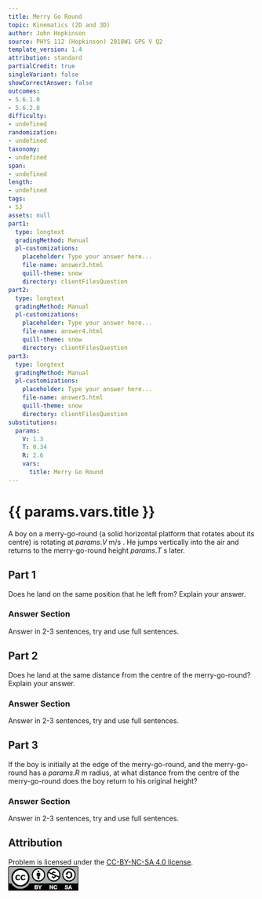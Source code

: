 ```yaml
---
title: Merry Go Round
topic: Kinematics (2D and 3D)
author: John Hopkinson
source: PHYS 112 (Hopkinson) 2018W1 GPS V Q2
template_version: 1.4
attribution: standard
partialCredit: true
singleVariant: false
showCorrectAnswer: false
outcomes:
- 5.6.1.0
- 5.6.2.0
difficulty:
- undefined
randomization:
- undefined
taxonomy:
- undefined
span:
- undefined
length:
- undefined
tags:
- SJ
assets: null
part1:
  type: longtext
  gradingMethod: Manual
  pl-customizations:
    placeholder: Type your answer here...
    file-name: answer3.html
    quill-theme: snow
    directory: clientFilesQuestion
part2:
  type: longtext
  gradingMethod: Manual
  pl-customizations:
    placeholder: Type your answer here...
    file-name: answer4.html
    quill-theme: snow
    directory: clientFilesQuestion
part3:
  type: longtext
  gradingMethod: Manual
  pl-customizations:
    placeholder: Type your answer here...
    file-name: answer5.html
    quill-theme: snow
    directory: clientFilesQuestion
substitutions:
  params:
    V: 1.3
    T: 0.34
    R: 2.6
    vars:
      title: Merry Go Round
---
```

# {{ params.vars.title }}
A boy on a merry-go-round (a solid horizontal platform that rotates about its centre) is rotating at ${{ params.V }}$ m/s . He jumps vertically into the air and returns to the merry-go-round height ${{ params.T }}$ s later.

## Part 1

Does he land on the same position that he left from? Explain your answer.

### Answer Section

Answer in 2-3 sentences, try and use full sentences.

## Part 2

Does he land at the same distance from the centre of the merry-go-round? Explain your answer.

### Answer Section

Answer in 2-3 sentences, try and use full sentences.

## Part 3

If the boy is initially at the edge of the merry-go-round, and the merry-go-round has a ${{ params.R }}$ m radius, at what distance from the centre of the merry-go-round does the boy return to his original height?

### Answer Section

Answer in 2-3 sentences, try and use full sentences.

## Attribution

Problem is licensed under the [CC-BY-NC-SA 4.0 license](https://creativecommons.org/licenses/by-nc-sa/4.0/).<br> ![The Creative Commons 4.0 license requiring attribution-BY, non-commercial-NC, and share-alike-SA license.](https://raw.githubusercontent.com/firasm/bits/master/by-nc-sa.png)